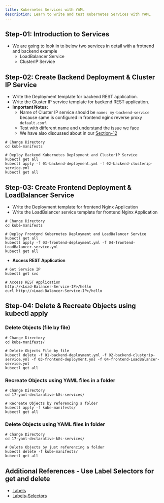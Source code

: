 ```yaml
---
title: Kubernetes Services with YAML
description: Learn to write and test Kubernetes Services with YAML
---
```


## Step-01: Introduction to Services
- We are going to look in to below two services in detail with a frotnend and backend example
  - LoadBalancer Service
  - ClusterIP Service

## Step-02: Create Backend Deployment & Cluster IP Service
- Write the Deployment template for backend REST application.
- Write the Cluster IP service template for backend REST application.
- **Important Notes:** 
  - Name of Cluster IP service should be `name: my-backend-service` because  same is configured in frontend nginx reverse proxy `default.conf`. 
  - Test with different name and understand the issue we face
  - We have also discussed about in our  [Section-12](https://github.com/stacksimplify/google-kubernetes-engine/tree/main/12-kubectl-imperative-k8s-services)
```t
# Change Directory
cd kube-manifests

# Deploy Backend Kubernetes Deployment and ClusterIP Service 
kubectl get all
kubectl apply -f 01-backend-deployment.yml -f 02-backend-clusterip-service.yml
kubectl get all
```


## Step-03: Create Frontend Deployment & LoadBalancer Service
- Write the Deployment template for frontend Nginx Application
- Write the LoadBalancer service template for frontend Nginx Application
```t
# Change Directory
cd kube-manifests

# Deploy Frontend Kubernetes Deployment and LoadBalancer Service 
kubectl get all
kubectl apply -f 03-frontend-deployment.yml -f 04-frontend-LoadBalancer-service.yml
kubectl get all
```
- **Access REST Application**
```t
# Get Service IP
kubectl get svc

# Access REST Application 
http://<Load-Balancer-Service-IP>/hello
curl http://<Load-Balancer-Service-IP>/hello
```

## Step-04: Delete & Recreate Objects using kubectl apply
### Delete Objects (file by file)
```t
# Change Directory 
cd kube-manifests/

# Delete Objects File by file
kubectl delete -f 01-backend-deployment.yml -f 02-backend-clusterip-service.yml -f 03-frontend-deployment.yml -f 04-frontend-LoadBalancer-service.yml
kubectl get all
```
### Recreate Objects using YAML files in a folder
```t
# Change Directory 
cd 17-yaml-declarative-k8s-services/

# Recreate Objects by referencing a folder
kubectl apply -f kube-manifests/
kubectl get all
```

### Delete Objects using YAML files in folder
```t
# Change Directory 
cd 17-yaml-declarative-k8s-services/

# Delete Objects by just referencing a folder
kubectl delete -f kube-manifests/
kubectl get all
```


## Additional References - Use Label Selectors for get and delete
- [Labels](https://kubernetes.io/docs/concepts/cluster-administration/manage-deployment/#using-labels-effectively)
- [Labels-Selectors](https://kubernetes.io/docs/concepts/overview/working-with-objects/labels/#label-selectors)
